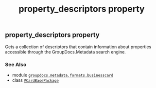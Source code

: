 ﻿---
title: property_descriptors property
second_title: GroupDocs.Metadata for Python via .NET API References
description: 
type: docs
url: /python-net/groupdocs.metadata.formats.businesscard/vcardbasepackage/property_descriptors/
is_root: false
weight: 130
---

## property_descriptors property


Gets a collection of descriptors that contain information about properties accessible through the GroupDocs.Metadata search engine.

### See Also
* module [`groupdocs.metadata.formats.businesscard`](../../)
* class [`VCardBasePackage`](/metadata/python-net/groupdocs.metadata.formats.businesscard/vcardbasepackage)
